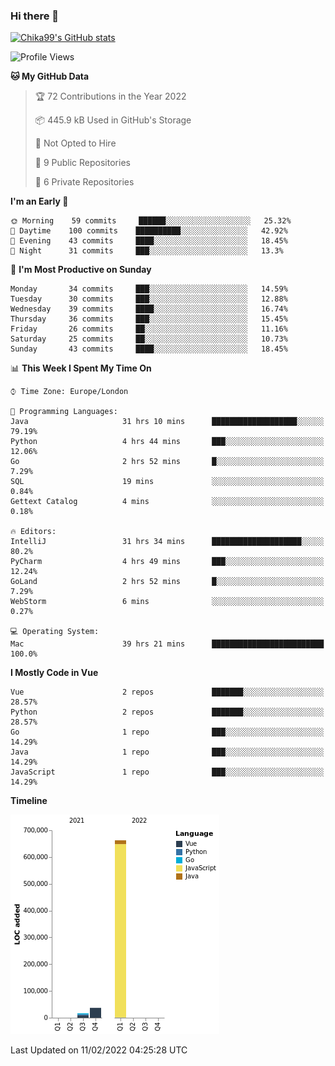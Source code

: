 ### Hi there 👋
[![Chika99's GitHub stats](https://github-readme-stats.vercel.app/api?username=Chika99&count_private=true&show_icons=true)](https://github.com/anuraghazra/github-readme-stats)

<!--START_SECTION:waka-->
![Profile Views](http://img.shields.io/badge/Profile%20Views-6-blue)

**🐱 My GitHub Data** 

> 🏆 72 Contributions in the Year 2022
 > 
> 📦 445.9 kB Used in GitHub's Storage 
 > 
> 🚫 Not Opted to Hire
 > 
> 📜 9 Public Repositories 
 > 
> 🔑 6 Private Repositories  
 > 
**I'm an Early 🐤** 

```text
🌞 Morning    59 commits     ██████░░░░░░░░░░░░░░░░░░░   25.32% 
🌆 Daytime    100 commits    ██████████░░░░░░░░░░░░░░░   42.92% 
🌃 Evening    43 commits     ████░░░░░░░░░░░░░░░░░░░░░   18.45% 
🌙 Night      31 commits     ███░░░░░░░░░░░░░░░░░░░░░░   13.3%

```
📅 **I'm Most Productive on Sunday** 

```text
Monday       34 commits     ███░░░░░░░░░░░░░░░░░░░░░░   14.59% 
Tuesday      30 commits     ███░░░░░░░░░░░░░░░░░░░░░░   12.88% 
Wednesday    39 commits     ████░░░░░░░░░░░░░░░░░░░░░   16.74% 
Thursday     36 commits     ███░░░░░░░░░░░░░░░░░░░░░░   15.45% 
Friday       26 commits     ██░░░░░░░░░░░░░░░░░░░░░░░   11.16% 
Saturday     25 commits     ██░░░░░░░░░░░░░░░░░░░░░░░   10.73% 
Sunday       43 commits     ████░░░░░░░░░░░░░░░░░░░░░   18.45%

```


📊 **This Week I Spent My Time On** 

```text
⌚︎ Time Zone: Europe/London

💬 Programming Languages: 
Java                     31 hrs 10 mins      ███████████████████░░░░░░   79.19% 
Python                   4 hrs 44 mins       ███░░░░░░░░░░░░░░░░░░░░░░   12.06% 
Go                       2 hrs 52 mins       █░░░░░░░░░░░░░░░░░░░░░░░░   7.29% 
SQL                      19 mins             ░░░░░░░░░░░░░░░░░░░░░░░░░   0.84% 
Gettext Catalog          4 mins              ░░░░░░░░░░░░░░░░░░░░░░░░░   0.18%

🔥 Editors: 
IntelliJ                 31 hrs 34 mins      ████████████████████░░░░░   80.2% 
PyCharm                  4 hrs 49 mins       ███░░░░░░░░░░░░░░░░░░░░░░   12.24% 
GoLand                   2 hrs 52 mins       █░░░░░░░░░░░░░░░░░░░░░░░░   7.29% 
WebStorm                 6 mins              ░░░░░░░░░░░░░░░░░░░░░░░░░   0.27%

💻 Operating System: 
Mac                      39 hrs 21 mins      █████████████████████████   100.0%

```

**I Mostly Code in Vue** 

```text
Vue                      2 repos             ███████░░░░░░░░░░░░░░░░░░   28.57% 
Python                   2 repos             ███████░░░░░░░░░░░░░░░░░░   28.57% 
Go                       1 repo              ███░░░░░░░░░░░░░░░░░░░░░░   14.29% 
Java                     1 repo              ███░░░░░░░░░░░░░░░░░░░░░░   14.29% 
JavaScript               1 repo              ███░░░░░░░░░░░░░░░░░░░░░░   14.29%

```


**Timeline**

![Chart not found](https://raw.githubusercontent.com/Chika99/Chika99/main/charts/bar_graph.png) 


 Last Updated on 11/02/2022 04:25:28 UTC
<!--END_SECTION:waka-->

<!--
**Chika99/Chika99** is a ✨ _special_ ✨ repository because its `README.md` (this file) appears on your GitHub profile.

Here are some ideas to get you started:

- 🔭 I’m currently working on ...
- 🌱 I’m currently learning ...
- 👯 I’m looking to collaborate on ...
- 🤔 I’m looking for help with ...
- 💬 Ask me about ...
- 📫 How to reach me: ...
- 😄 Pronouns: ...
- ⚡ Fun fact: ...
-->
